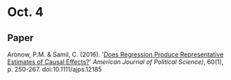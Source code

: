 # Oct. 4

## Paper

Aronow, P.M. & Samil, C. (2016). '[Does Regression Produce Representative Estimates of Causal Effects?](http://onlinelibrary.wiley.com/doi/10.1111/ajps.12185/abstract;jsessionid=9FB66029C4A477110EB80246474F20B7.f04t03)' *American Journal of Political Science)*, 60(1), p. 250-267. doi:10.1111/ajps.12185